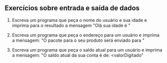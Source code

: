 ## Exercícios sobre entrada e saída de dados
1. Escreva um programa que peça o nome do usuário e sua idade e
imprima para o resultado a mensagem "Olá <nomeDigitado> sua
idade é <idadeDigitada>"

2. Escreva um programa que peça o endereço para um usuário e
imprima a mensagem:
"O pacote para o seu produto será enviado para
<enderecoDigitado>"

3. Escreva um programa que peça o saldo atual para um usuário e
imprima a mensagem:
"O saldo atual da sua conta é de: <valorDigitado"
